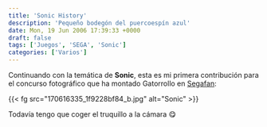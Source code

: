 ```yaml
---
title: 'Sonic History'
description: 'Pequeño bodegón del puercoespín azul'
date: Mon, 19 Jun 2006 17:39:33 +0000
draft: false
tags: ['Juegos', 'SEGA', 'Sonic']
categories: ['Varios']
---
```


Continuando con la temática de **Sonic**, esta es mi primera contribución para el concurso fotográfico que ha montado Gatorrollo en [Segafan](http://www.segafan.com/foros/viewtopic.php?t=2566):

{{< fg src="170616335_1f9228bf84_b.jpg" alt="Sonic" >}}

Todavía tengo que coger el truquillo a la cámara :yum: